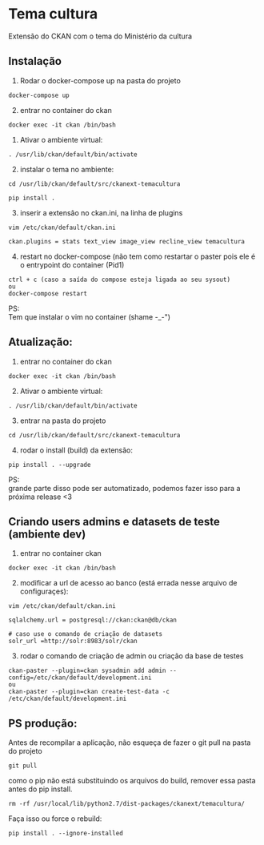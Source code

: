 # Tema cultura

Extensão do CKAN com o tema do Ministério da cultura

## Instalação

1. Rodar o docker-compose up na pasta do projeto

```
docker-compose up
```

2. entrar no container do ckan

```
docker exec -it ckan /bin/bash
```

1. Ativar o ambiente virtual:

```
. /usr/lib/ckan/default/bin/activate
```

2. instalar o tema no ambiente:

```
cd /usr/lib/ckan/default/src/ckanext-temacultura

pip install .
```

3. inserir a extensão no ckan.ini, na linha de plugins

```
vim /etc/ckan/default/ckan.ini

ckan.plugins = stats text_view image_view recline_view temacultura
```

4. restart no docker-compose (não tem como restartar o paster pois ele é o entrypoint do container (Pid1)
```
ctrl + c (caso a saída do compose esteja ligada ao seu sysout)
ou
docker-compose restart
```

PS:  
Tem que instalar o vim no container (shame -_-")

## Atualização:

1. entrar no container do ckan

```
docker exec -it ckan /bin/bash
```

2. Ativar o ambiente virtual:

```
. /usr/lib/ckan/default/bin/activate
```

3. entrar na pasta do projeto

```
cd /usr/lib/ckan/default/src/ckanext-temacultura
```

4. rodar o install (build) da extensão:

```
pip install . --upgrade
```

PS:  
grande parte disso pode ser automatizado, podemos fazer isso para a próxima release <3

## Criando users admins e datasets de teste (ambiente dev)

1. entrar no container ckan

```
docker exec -it ckan /bin/bash
```

2. modificar a url de acesso ao banco (está errada nesse arquivo de configuraçes):

```
vim /etc/ckan/default/ckan.ini

sqlalchemy.url = postgresql://ckan:ckan@db/ckan

# caso use o comando de criação de datasets
solr_url =http://solr:8983/solr/ckan
```

3. rodar o comando de criação de admin ou criação da base de testes

```
ckan-paster --plugin=ckan sysadmin add admin --config=/etc/ckan/default/development.ini
ou
ckan-paster --plugin=ckan create-test-data -c /etc/ckan/default/development.ini
```

## PS produção:

Antes de recompilar a aplicação, não esqueça de fazer o git pull na pasta do projeto

```
git pull
```

como o pip não está substituindo os arquivos do build, remover essa pasta antes do pip install.

```
rm -rf /usr/local/lib/python2.7/dist-packages/ckanext/temacultura/
```
Faça isso ou force o rebuild:

```
pip install . --ignore-installed
```


